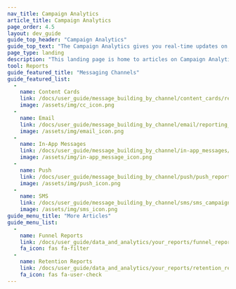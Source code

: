 ```yaml
---
nav_title: Campaign Analytics
article_title: Campaign Analytics
page_order: 4.5
layout: dev_guide
guide_top_header: "Campaign Analytics"
guide_top_text: "The Campaign Analytics gives you real-time updates on high-level results of each campaign and variant within that campaign, as well as message-level details. Choose your messaging channel below to get started."
page_type: landing
description: "This landing page is home to articles on Campaign Analytics for each messaging channel."
tool: Reports
guide_featured_title: "Messaging Channels"
guide_featured_list:
  - 
    name: Content Cards
    link: /docs/user_guide/message_building_by_channel/content_cards/reporting/
    image: /assets/img/cc_icon.png
  - 
    name: Email
    link: /docs/user_guide/message_building_by_channel/email/reporting_and_analytics/email_reporting/
    image: /assets/img/email_icon.png
  - 
    name: In-App Messages
    link: /docs/user_guide/message_building_by_channel/in-app_messages/reporting/
    image: /assets/img/in-app_message_icon.png
  - 
    name: Push
    link: /docs/user_guide/message_building_by_channel/push/push_reporting/
    image: /assets/img/push_icon.png
  - 
    name: SMS
    link: /docs/user_guide/message_building_by_channel/sms/sms_campaign_analytics/
    image: /assets/img/sms_icon.png
guide_menu_title: "More Articles"
guide_menu_list:
  - 
    name: Funnel Reports
    link: /docs/user_guide/data_and_analytics/your_reports/funnel_reports/
    fa_icon: fas fa-filter
  - 
    name: Retention Reports
    link: /docs/user_guide/data_and_analytics/your_reports/retention_reports/
    fa_icon: fas fa-user-check
---
```


